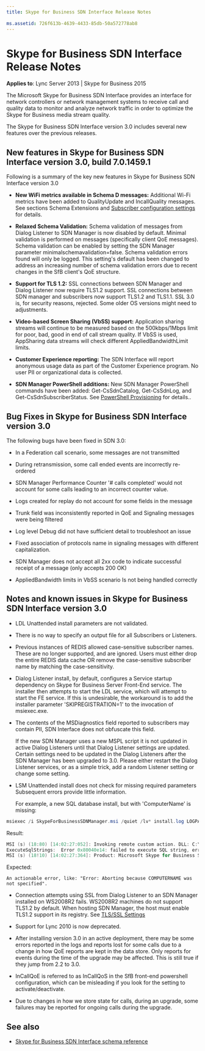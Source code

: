 ```yaml
---
title: Skype for Business SDN Interface Release Notes
 
ms.assetid: 726f613b-4639-4433-85db-50a572778ab8
---
```



# Skype for Business SDN Interface Release Notes


  
    
    

 **Applies to**: Lync Server 2013 | Skype for Business 2015

The Microsoft Skype for Business SDN Interface provides an interface for network controllers or network management systems to receive call and quality data to monitor and analyze network traffic in order to optimize the Skype for Business media stream quality. 
  
    
    

The Skype for Business SDN Interface version 3.0 includes several new features over the previous releases. 
## New features in Skype for Business SDN Interface version 3.0, build 7.0.1459.1

Following is a summary of the key new features in Skype for Business SDN Interface version 3.0 
  
    
    

- **New WiFi metrics available in Schema D messages:** Additional Wi-Fi metrics have been added to QualityUpdate and IncallQuality messages. See sections Schema Extensions and [Subscriber configuration settings](configuring-sdn-interface-using-the-command-prompt.md#bk_subscriber) for details.
    
  
- **Relaxed Schema Validation:** Schema validation of messages from Dialog Listener to SDN Manager is now disabled by default. Minimal validation is performed on messages (specifically client QoE messages). Schema validation can be enabled by setting the SDN Manager parameter minimalschemavalidation=false. Schema validation errors found will only be logged. This setting's default has been changed to address an increasing number of schema validation errors due to recent changes in the SfB client's QoE structure.
    
  
- **Support for TLS 1.2:** SSL connections between SDN Manager and Dialog Listener now require TLS1.2 support. SSL connections between SDN manager and subscribers now support TLS1.2 and TLS1.1. SSL 3.0 is, for security reasons, rejected. Some older OS versions might need to adjustments.
    
  
- **Video-based Screen Sharing (VbSS) support:** Application sharing streams will continue to be measured based on the 500kbps/1Mbps limit for poor, bad, good in end of call stream quality. If VbSS is used, AppSharing data streams will check different AppliedBandwidthLimit limits.
    
  
- **Customer Experience reporting:** The SDN Interface will report anonymous usage data as part of the Customer Experience program. No user PII or organizational data is collected.
    
  
- **SDN Manager PowerShell additions:** New SDN Manager PowerShell commands have been added: Get-CsSdnCatalog, Get-CsSdnLog, and Get-CsSdnSubscriberStatus. See [PowerShell Provisioning](powershell-provisioning.md) for details..
    
  

## Bug Fixes in Skype for Business SDN Interface version 3.0

The following bugs have been fixed in SDN 3.0: 
  
    
    

-  In a Federation call scenario, some messages are not transmitted
    
  
-  During retransmission, some call ended events are incorrectly re-ordered
    
  
- SDN Manager Performance Counter '# calls completed' would not account for some calls leading to an incorrect counter value. 
    
  
-  Logs created for replay do not account for some fields in the message
    
  
-  Trunk field was inconsistently reported in QoE and Signaling messages were being filtered
    
  
- Log level Debug did not have sufficient detail to troubleshoot an issue 
    
  
-  Fixed association of protocols name in signaling messages with different capitalization.
    
  
- SDN Manager does not accept all 2xx code to indicate successful receipt of a message (only accepts 200 OK) 
    
  
-  AppliedBandwidth limits in VbSS scenario Is not being handled correctly
    
  

## Notes and known issues in Skype for Business SDN Interface version 3.0


- LDL Unattended install parameters are not validated. 
    
  
- There is no way to specify an output file for all Subscribers or Listeners. 
    
  
- Previous instances of REDIS allowed case-sensitive subscriber names. These are no longer supported, and are ignored. Users must either drop the entire REDIS data cache OR remove the case-sensitive subscriber name by matching the case-sensitivity. 
    
  
- Dialog Listener install, by default, configures a Service startup dependency on Skype for Business Server Front-End service. The installer then attempts to start the LDL service, which will attempt to start the FE service. If this is undesirable, the workaround is to add the installer parameter 'SKIPREGISTRATION=1' to the invocation of msiexec.exe. 
    
  
- The contents of the MSDiagnostics field reported to subscribers may contain PII, SDN Interface does not obfuscate this field. 
    
    If the new SDN Manager uses a new MSPL script it is not updated in active Dialog Listeners until that Dialog Listener settings are updated. Certain settings need to be updated in the Dialog Listeners after the SDN Manager has been upgraded to 3.0. Please either restart the Dialog Listener services, or as a simple trick, add a random Listener setting or change some setting. 
    
  
- LSM Unattended install does not check for missing required parameters Subsequent errors provide little information. 
    
    For example, a new SQL database install, but with 'ComputerName' is missing: 

```powershell 
msiexec /i SkypeForBusinessSDNManager.msi /quiet /lv* install.log LOGPATH=c:\\Temp TOPOLOGY=2 DATABASE_SERVER=dblneprod
  ```

  Result: 

  ```powershell
  MSI (s) (18:80) [14:02:27:052]: Invoking remote custom action. DLL: C:\\Windows\\Installer\\MSI1D29.tmp, Entrypoint: ExecuteSqlStrings
ExecuteSqlStrings:  Error 0x80040e14: failed to execute SQL string, error: An object or column name is missing or empty. For SELECT INTO statements, verify each column has a name. For other statements, look for empty alias names. Aliases defined as "" or are not allowed. Change the alias to a valid name., SQL key: CreateUserScript25 SQL string: BEGIN TRY CREATE USER  FROM LOGIN$ END TRY BEGIN CATCH END CATCH
MSI (s) (18!10) [14:02:27:364]: Product: Microsoft Skype for Business SDN Manager -- Error 26204. Error -2147217900: failed to execute SQL string, error detail: An object or column name is missing or empty. For SELECT INTO statements, verify each column has a name. For other statements, look for empty alias names. Aliases defined as "" or [] are not allowed. Change the alias to a valid name., SQL key: CreateUserScript25 SQL string: BEGIN TRY CREATE USER [] FROM LOGIN[\\$] END TRY BEGIN CATCH END CATCH

  ```


  Expected: 
    
    An actionable error, like: "Error: Aborting because COMPUTERNAME was not specified". 
    
  
- Connection attempts using SSL from Dialog Listener to an SDN Manager installed on WS2008R2 fails. WS2008R2 machines do not support TLS1.2 by default. When hosting SDN Manager, the host must enable TLS1.2 support in its registry. See  [TLS/SSL Settings](https://technet.microsoft.com/en-us/library/dn786418%28v=ws.11%29.aspx)
    
  
- Support for Lync 2010 is now deprecated. 
    
  
- After installing version 3.0 in an active deployment, there may be some errors reported in the logs and reports lost for some calls due to a change in how QoE reports are kept in the data store. Only reports for events during the time of the upgrade may be affected. This is still true if they jump from 2.2 to 3.0. 
    
  
- InCallQoE is referred to as InCallQoS in the SfB front-end powershell configuration, which can be misleading if you look for the setting to activate/deactivate. 
    
  
- Due to changes in how we store state for calls, during an upgrade, some failures may be reported for ongoing calls during the upgrade. 
    
  

## See also
<a name="bk_addresources"> </a>


-  [Skype for Business SDN Interface schema reference](https://msdn.microsoft.com/library/b64912bd-27b1-40c6-99ab-8984f8706bd3.aspx)
    
  


